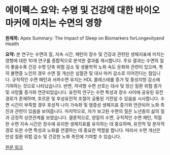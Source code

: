 # 에이펙스 요약: 수명 및 건강에 대한 바이오마커에 미치는 수면의 영향

**원제목:** Apex Summary: The Impact of Sleep on Biomarkers forLongevityand Health

**요약:** 본 연구는 수면의 질, 지속 시간, 패턴이 장수 및 건강과 관련된 생체지표에 미치는 영향에 대한 10개 연구를 종합적으로 분석한 결과를 제시합니다.  주요 결과는 수면의 질이 좋을수록 건강 수명 단축 위험 감소 및 생물학적 노화 속도 둔화와 관련이 있으며, 특히 불면증 노인의 경우 수면 질 개선은 심혈관 및 대사 마커 감소로 이어진다는 점입니다.  규칙적인 수면 패턴과 서파수면 유지는 HDL 콜레스테롤 증가 및 중성지방 감소에 기여하는 것으로 나타났습니다. 반면, 저녁형 수면 선호는 대사 및 정신 질환 위험 증가 및 사망률 증가와 연관되었습니다.  유전적 연구는 수면 특성과 장수 사이에 공유된 유전 경로가 존재하며, 호르몬 및 후성유전적 조절이 공통된 기전일 수 있음을 시사합니다.  수면 시간이 부족할 경우 후성적 나이 가속화 및 염증성 생체지표 증가와 연관되어 노화 촉진과 관련이 있음을 보여줍니다.  마지막으로, 자가 보고된 수면의 질은 노년층의 삶의 질과 긍정적 상관관계를 보였습니다.  결론적으로, 양질의 수면, 규칙적인 수면 패턴, 적절한 수면 지속 시간은 장수에 유리한 생체지표를 유지하는 데 중요하며, 유전적 및 분자적 경로 또한 수면 특성과 노화를 연결하는 데 중요한 역할을 합니다.  따라서 수면 개선은 만성 질환 위험 감소 및 건강한 노화 촉진에 기여할 수 있습니다.

[원문 링크](https://www.apex-hp.com/sleep-biomarkers-longevity-health)

